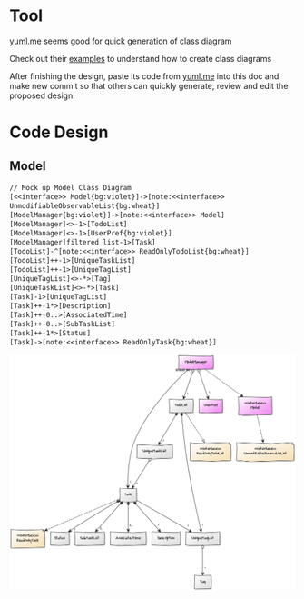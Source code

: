 # Tool

[yuml.me](https://yuml.me/diagram/scruffy/class/draw) seems good for quick generation of class diagram

Check out their [examples](https://yuml.me/diagram/scruffy/class/samples) to understand how to create class diagrams


After finishing the design, paste its code from [yuml.me](https://yuml.me/diagram/scruffy/class/draw) into this doc and make new commit so that others can quickly generate, review and edit the proposed design.

# Code Design

## Model


```
// Mock up Model Class Diagram
[<<interface>> Model{bg:violet}]->[note:<<interface>> UnmodifiableObservableList{bg:wheat}]
[ModelManager{bg:violet}]->[note:<<interface>> Model]
[ModelManager]<>-1>[TodoList]
[ModelManager]<>-1>[UserPref{bg:violet}]
[ModelManager]filtered list-1>[Task]
[TodoList]-^[note:<<interface>> ReadOnlyTodoList{bg:wheat}]
[TodoList]++-1>[UniqueTaskList]
[TodoList]++-1>[UniqueTagList]
[UniqueTagList]<>-*>[Tag]
[UniqueTaskList]<>-*>[Task]
[Task]-1>[UniqueTagList]
[Task]++-1*>[Description]
[Task]++-0..>[AssociatedTime]
[Task]++-0..>[SubTaskList]
[Task]++-1*>[Status]
[Task]->[note:<<interface>> ReadOnlyTask{bg:wheat}]
```

![Model Design v0.1](images/ModelClassDiagram-v0.1.png)
